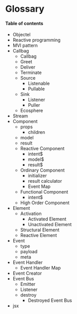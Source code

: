 # Glossary

#### Table of contents

* Objectel
* Reactive programming
* MVI pattern
* Callbag
  - Callbag
  - Greet
  - Deliver
  - Terminate
  - Source
    + Listenable
    + Pullable
  - Sink
    + Listener
    + Puller
  - Ecosphere
* Stream
* Component
  - props
    + children
  - model
  - result
  - Reactive Component
    + intent$
    + model$
    + result$
  - Ordinary Component
    + initializer
    + result calculator
    + Event Map
  - Functional Component
    + intent$
  - High Order Component
* Element
  - Activation
    + Activated Element
    + Unactivated Element
  - Structural Element
  - Reactive Element
* Event
  - type
  - payload
  - meta
* Event Handler
  - Event Handler Map
* Event Creator
* Event Bus
  - Emitter
  - Listener
  - destroy
    + Destroyed Event Bus
* jsx
